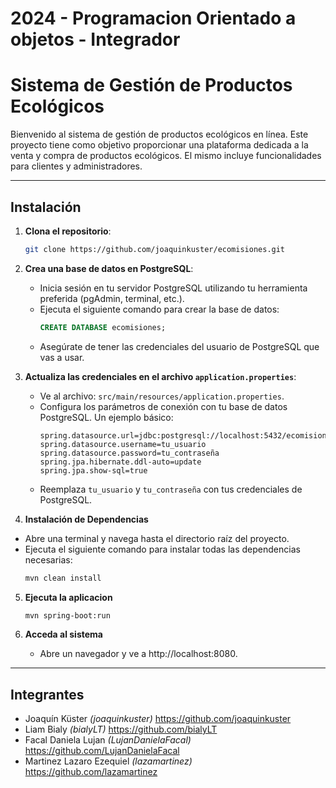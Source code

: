 # 2024 - Programacion Orientado a objetos - Integrador

# Sistema de Gestión de Productos Ecológicos


Bienvenido al sistema de gestión de productos ecológicos en línea. Este proyecto tiene como objetivo proporcionar una plataforma dedicada a la venta y compra de productos ecológicos. El mismo incluye  funcionalidades para clientes y administradores.


---


## Instalación

1. **Clona el repositorio**:
   ```bash
   git clone https://github.com/joaquinkuster/ecomisiones.git
   ```

2. **Crea una base de datos en PostgreSQL**:
   - Inicia sesión en tu servidor PostgreSQL utilizando tu herramienta preferida (pgAdmin, terminal, etc.).
   - Ejecuta el siguiente comando para crear la base de datos:
     ```sql
     CREATE DATABASE ecomisiones;
     ```
   - Asegúrate de tener las credenciales del usuario de PostgreSQL que vas a usar.

3. **Actualiza las credenciales en el archivo `application.properties`**:
   - Ve al archivo: `src/main/resources/application.properties`.
   - Configura los parámetros de conexión con tu base de datos PostgreSQL. Un ejemplo básico:
     ```properties
     spring.datasource.url=jdbc:postgresql://localhost:5432/ecomisiones
     spring.datasource.username=tu_usuario
     spring.datasource.password=tu_contraseña
     spring.jpa.hibernate.ddl-auto=update
     spring.jpa.show-sql=true
     ```
   - Reemplaza `tu_usuario` y `tu_contraseña` con tus credenciales de PostgreSQL.

4. **Instalación de Dependencias**

 - Abre una terminal y navega hasta el directorio raíz del proyecto.
 - Ejecuta el siguiente comando para instalar todas las dependencias necesarias:
   ```bash
   mvn clean install
   ```
5. **Ejecuta la aplicacion**
    ```bash
   mvn spring-boot:run
   ```
6. **Acceda al sistema**

   - Abre un navegador y ve a http://localhost:8080.
  
---

## Integrantes
* Joaquín Küster _(joaquinkuster)_ https://github.com/joaquinkuster
* Liam Bialy _(bialyLT)_ https://github.com/bialyLT
* Facal Daniela Lujan _(LujanDanielaFacal)_ https://github.com/LujanDanielaFacal
* Martinez Lazaro Ezequiel  _(lazamartinez)_ https://github.com/lazamartinez
